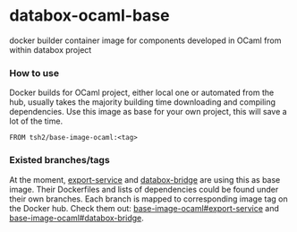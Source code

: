 # databox-ocaml-base
docker builder container image for components developed in OCaml from within databox project

### How to use
Docker builds for OCaml project, either local one or automated from the hub, usually takes the majority building time downloading and compiling dependencies.
Use this image as base for your own project, this will save a lot of the time.
```
FROM tsh2/base-image-ocaml:<tag>
```

### Existed branches/tags
At the moment, [export-service] and [databox-bridge] are using this as base image. Their Dockerfiles and lists of dependencies could be found under their own branches. Each branch is mapped to corresponding image tag on the Docker hub. Check them out: [base-image-ocaml#export-service] and [base-image-ocaml#databox-bridge].

[export-service]: https://github.com/tsh2/core-export-service
[databox-bridge]: https://github.com/sevenEng/databox-bridge
[base-image-ocaml#export-service]: https://github.com/tsh2/base-image-ocaml/tree/export-service
[base-image-ocaml#databox-bridge]: https://github.com/tsh2/base-image-ocaml/tree/databox-bridge
